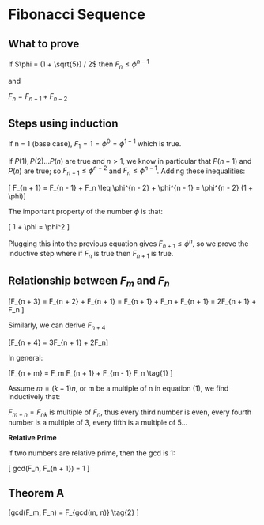 # Fibonacci Sequence

## What to prove

If $\phi = (1 + \sqrt{5}) / 2$ then $F_n \leq \phi^{n - 1}$

and

$F_n = F_{n - 1} + F_{n - 2}$

## Steps using induction

If n = 1 (base case), $F_1 = 1 = \phi^{0} = \phi^{1-1}$ which is true.

If $P(1), P(2) ... P(n)$ are true and $n > 1$, we know in particular that $P(n - 1)$ and $P(n)$ are true; so $F_{n - 1} \leq \phi^{n - 2}$ and $F_n \leq \phi^{n - 1}$. Adding these inequalities:

\[ F_{n + 1} = F_{n - 1} + F_n \leq \phi^{n - 2} + \phi^{n - 1} = \phi^{n - 2} (1 + \phi)\]


The important property of the number $\phi$ is that:

\[ 1 + \phi = \phi^2 \]

Plugging this into the previous equation gives $F_{n + 1} \leq \phi^n$, so we prove the inductive step where if $F_n$ is true then $F_{n + 1}$ is true.

## Relationship between $F_m$ and $F_n$

\[F_{n + 3} = F_{n + 2} + F_{n + 1} = F_{n + 1} + F_n + F_{n + 1} = 2F_{n + 1} + F_n \]

Similarly, we can derive $F_{n + 4}$

\[F_{n + 4} = 3F_{n + 1} + 2F_n\]

In general:

\[F_{n + m} = F_m F_{n + 1} + F_{m - 1} F_n \tag{1} \]

Assume $m = (k - 1) n$, or m be a multiple of n in equation (1), we find inductively that:

$F_{m + n} = F_{nk}$ is multiple of $F_n$, thus every third number is even, every fourth number is a multiple of 3, every fifth is a multiple of 5...

**Relative Prime**

if two numbers are relative prime, then the gcd is 1:

\[ gcd(F_n, F_{n + 1}) = 1 \]

## Theorem A

\[gcd(F_m, F_n) = F_{gcd(m, n)} \tag{2} \]